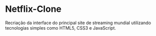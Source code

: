 # Netflix-Clone

Recriação da interface do principal site de streaming mundial utilizando tecnologias simples como HTML5, CSS3 e JavaScript.
